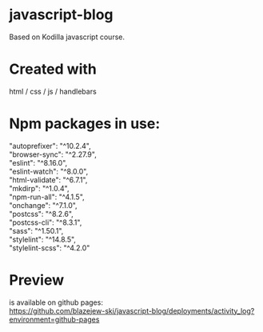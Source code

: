 # javascript-blog
Based on Kodilla javascript course.

# Created with
html / css / js / handlebars

# Npm packages in use:
"autoprefixer": "^10.2.4",\
"browser-sync": "^2.27.9",\
"eslint": "^8.16.0",\
"eslint-watch": "^8.0.0",\
"html-validate": "^6.7.1",\
"mkdirp": "^1.0.4",\
"npm-run-all": "^4.1.5",\
"onchange": "^7.1.0",\
"postcss": "^8.2.6",\
"postcss-cli": "^8.3.1",\
"sass": "^1.50.1",\
"stylelint": "^14.8.5",\
"stylelint-scss": "^4.2.0"

# Preview
is available on github pages:\
https://github.com/blazejew-ski/javascript-blog/deployments/activity_log?environment=github-pages

